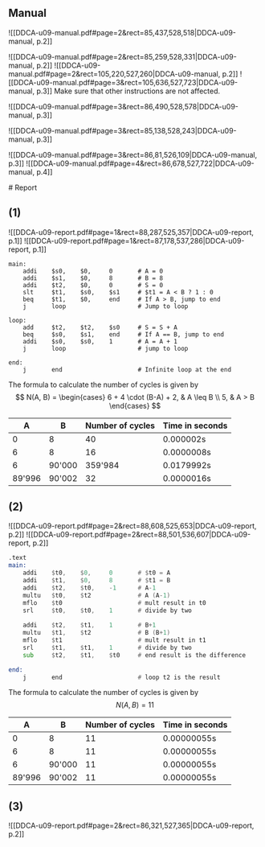 

## Manual

![[DDCA-u09-manual.pdf#page=2&rect=85,437,528,518|DDCA-u09-manual, p.2]]

![[DDCA-u09-manual.pdf#page=2&rect=85,259,528,331|DDCA-u09-manual, p.2]]
![[DDCA-u09-manual.pdf#page=2&rect=105,220,527,260|DDCA-u09-manual, p.2]]
![[DDCA-u09-manual.pdf#page=3&rect=105,636,527,723|DDCA-u09-manual, p.3]]
Make sure that other instructions are not affected.



![[DDCA-u09-manual.pdf#page=3&rect=86,490,528,578|DDCA-u09-manual, p.3]]

![[DDCA-u09-manual.pdf#page=3&rect=85,138,528,243|DDCA-u09-manual, p.3]]

![[DDCA-u09-manual.pdf#page=3&rect=86,81,526,109|DDCA-u09-manual, p.3]]
![[DDCA-u09-manual.pdf#page=4&rect=86,678,527,722|DDCA-u09-manual, p.4]]



<div class="page-break" style="page-break-before: always;"></div>
# Report


## (1)
![[DDCA-u09-report.pdf#page=1&rect=88,287,525,357|DDCA-u09-report, p.1]]
![[DDCA-u09-report.pdf#page=1&rect=87,178,537,286|DDCA-u09-report, p.1]]
```
main:
    addi    $s0,    $0,     0	  	# A = 0
    addi    $s1,    $0,     8	  	# B = 8
    addi    $t2,    $0,     0   	# S = 0
    slt     $t1,    $s0,    $s1 	# $t1 = A < B ? 1 : 0
    beq     $t1,    $0,     end 	# If A > B, jump to end
    j       loop                	# Jump to loop

loop:
    add     $t2,    $t2,    $s0 	# S = S + A
    beq     $s0,    $s1,    end 	# If A == B, jump to end
    addi    $s0,    $s0,    1   	# A = A + 1
    j       loop                	# jump to loop

end:
    j       end                 	# Infinite loop at the end
```

The formula to calculate the number of cycles is given by 
$$
N(A, B) = \begin{cases}
6 + 4 \cdot (B-A) + 2, & A \leq B \\
5, & A > B
\end{cases}
$$

| A      | B      | Number of cycles | Time in seconds |
| ------ | ------ | ---------------- | --------------- |
| 0      | 8      | 40               | 0.000002s       |
| 6      | 8      | 16               | 0.0000008s      |
| 6      | 90'000 | 359'984          | 0.0179992s      |
| 89'996 | 90'002 | 32               | 0.0000016s      |

<div class="page-break" style="page-break-before: always;"></div>

## (2)
![[DDCA-u09-report.pdf#page=2&rect=88,608,525,653|DDCA-u09-report, p.2]]
![[DDCA-u09-report.pdf#page=2&rect=88,501,536,607|DDCA-u09-report, p.2]]
```asm
.text
main:
	addi 	$t0, 	$0, 	0		# $t0 = A
	addi 	$t1, 	$0, 	8		# $t1 = B
	addi 	$t2, 	$t0, 	-1		# A-1
	multu 	$t0, 	$t2				# A (A-1)
	mflo 	$t0						# mult result in t0
	srl 	$t0, 	$t0, 	1		# divide by two
	
	addi 	$t2, 	$t1, 	1		# B+1
	multu 	$t1, 	$t2				# B (B+1)
	mflo 	$t1						# mult result in t1
	srl 	$t1, 	$t1, 	1		# divide by two
	sub 	$t2, 	$t1, 	$t0		# end result is the difference

end:
	j 		end						# loop t2 is the result
```

The formula to calculate the number of cycles is given by 
$$
N(A, B) = 11
$$

| A      | B      | Number of cycles | Time in seconds |
| ------ | ------ | ---------------- | --------------- |
| 0      | 8      | 11               | 0.00000055s     |
| 6      | 8      | 11               | 0.00000055s     |
| 6      | 90'000 | 11               | 0.00000055s     |
| 89'996 | 90'002 | 11               | 0.00000055s     |

<div class="page-break" style="page-break-before: always;"></div>

## (3)
![[DDCA-u09-report.pdf#page=2&rect=86,321,527,365|DDCA-u09-report, p.2]]



